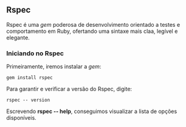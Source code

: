 ## Rspec 

Rspec é uma <em>gem</em> poderosa de desenvolvimento orientado a testes e comportamento em Ruby, ofertando uma sintaxe mais claa, legível e elegante. 

### Iniciando no Rspec

Primeiramente, iremos instalar a <em> gem</em>:

 ```
gem install rspec
```

Para garantir e verificar a versão do Rspec, digite:

```
rspec -- version
```
Escrevendo <b>rspec -- help</b>, conseguimos visualizar a lista de opções disponíveis.


